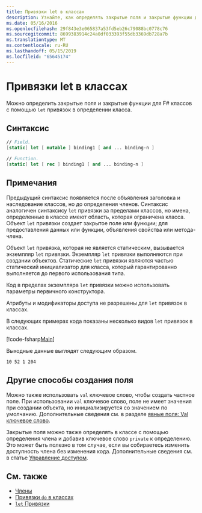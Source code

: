```yaml
---
title: Привязки let в классах
description: Узнайте, как определять закрытые поля и закрытые функции для F# классов с помощью «let» привязок в определении класса.
ms.date: 05/16/2016
ms.openlocfilehash: 29f843e3e065837a53fd5eb26c79088bc0778c76
ms.sourcegitcommit: 8699383914c24a0df033393f55db3369db728a7b
ms.translationtype: MT
ms.contentlocale: ru-RU
ms.lasthandoff: 05/15/2019
ms.locfileid: "65645174"
---
```

# <a name="let-bindings-in-classes"></a>Привязки let в классах

Можно определить закрытые поля и закрытые функции для F# классов с помощью `let` привязок в определении класса.

## <a name="syntax"></a>Синтаксис

```fsharp
// Field.
[static] let [ mutable ] binding1 [ and ... binding-n ]

// Function.
[static] let [ rec ] binding1 [ and ... binding-n ]
```

## <a name="remarks"></a>Примечания

Предыдущий синтаксис появляется после объявления заголовка и наследование классов, но до определения членов. Синтаксис аналогичен синтаксису `let` привязки за пределами классов, но имена, определенные в классе имеют область, которая ограничена класса. Объект `let` привязки создает закрытое поле или функции; для предоставления данных или функции, объявления свойства или метода-члена.

Объект `let` привязка, которая не является статическим, вызывается экземпляр `let` привязки. Экземпляр `let` привязки выполняются при создании объектов. Статические `let` привязки являются частью статический инициализатор для класса, который гарантированно выполняется до первого использования типа.

Код в пределах экземпляра `let` привязки можно использовать параметры первичного конструктора.

Атрибуты и модификаторы доступа не разрешены для `let` привязок в классах.

В следующих примерах кода показаны несколько видов `let` привязок в классах.

[!code-fsharp[Main](../../../../samples/snippets/fsharp/lang-ref-1/snippet3001.fs)]

Выходные данные выглядят следующим образом.

```
10 52 1 204
```

## <a name="alternative-ways-to-create-fields"></a>Другие способы создания поля

Можно также использовать `val` ключевое слово, чтобы создать частное поле. При использовании `val` ключевое слово, поле не имеет значения при создании объекта, но инициализируется со значением по умолчанию. Дополнительные сведения см. в разделе [явные поля: Val ключевое слово](explicit-fields-the-val-keyword.md).

Закрытые поля можно также определять в классе с помощью определения члена и добавив ключевое слово `private` к определению. Это может быть полезно в том случае, если вы собираетесь изменить доступность члена без изменения кода. Дополнительные сведения см. в статье [Управление доступом](../access-control.md).

## <a name="see-also"></a>См. также

- [Члены](index.md)
- [Привязки `do` в классах](do-bindings-in-classes.md)
- [`let` Привязки](../functions/let-bindings.md)
